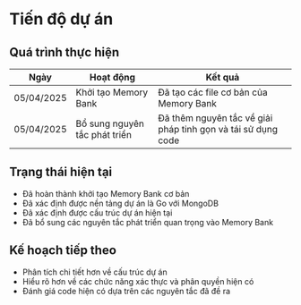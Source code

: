 # Tiến độ dự án

## Quá trình thực hiện
| Ngày | Hoạt động | Kết quả |
|------|-----------|---------|
| 05/04/2025 | Khởi tạo Memory Bank | Đã tạo các file cơ bản của Memory Bank |
| 05/04/2025 | Bổ sung nguyên tắc phát triển | Đã thêm nguyên tắc về giải pháp tinh gọn và tái sử dụng code |

## Trạng thái hiện tại
- Đã hoàn thành khởi tạo Memory Bank cơ bản
- Đã xác định được nền tảng dự án là Go với MongoDB
- Đã xác định được cấu trúc dự án hiện tại
- Đã bổ sung các nguyên tắc phát triển quan trọng vào Memory Bank

## Kế hoạch tiếp theo
- Phân tích chi tiết hơn về cấu trúc dự án
- Hiểu rõ hơn về các chức năng xác thực và phân quyền hiện có
- Đánh giá code hiện có dựa trên các nguyên tắc đã đề ra 